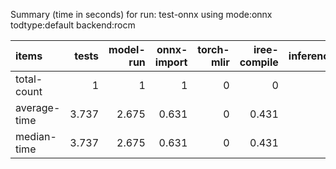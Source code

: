 Summary (time in seconds) for run: test-onnx using mode:onnx todtype:default backend:rocm

| items        |   tests |   model-run |   onnx-import |   torch-mlir |   iree-compile |   inference |
|:-------------|--------:|------------:|--------------:|-------------:|---------------:|------------:|
| total-count  |   1     |       1     |         1     |            0 |          0     |           0 |
| average-time |   3.737 |       2.675 |         0.631 |            0 |          0.431 |           0 |
| median-time  |   3.737 |       2.675 |         0.631 |            0 |          0.431 |           0 |
